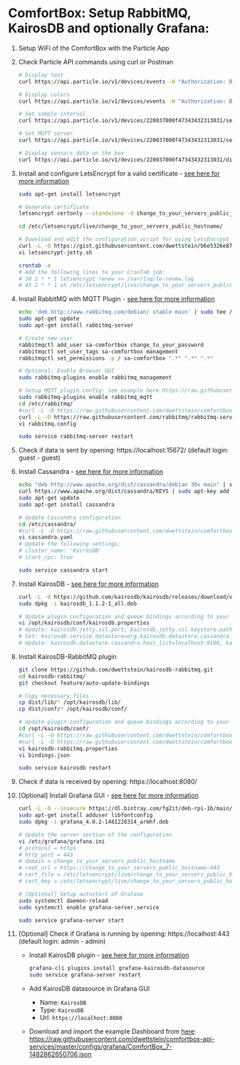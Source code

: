 # ComfortBox: Setup RabbitMQ, KairosDB and optionally Grafana:

1. Setup WiFi of the ComfortBox with the Particle App
2. Check Particle API commands using curl or Postman

    ```bash
    # Display text
    curl https://api.particle.io/v1/devices/events -H "Authorization: Bearer enter_Particle_token_here" -d "name=220037000f47343432313031/display" -d "data=HelloWorld!" -d "private=false" -d "ttl=60"

    # Display colors
    curl https://api.particle.io/v1/devices/events -H "Authorization: Bearer enter_Particle_token_here" -d "name=220037000f47343432313031/led" -d "data=/////wAAAP8AAAD/AAAAAAAAAAAAAAAAAAAAAAAAAAAAAAAAAAAAAAAAAAAAAAAAAAAAAAAAAAAAAAAAAAAAAAAAAAAAAAAA" -d "private=false" -d "ttl=60"

    # Set sample interval
    curl https://api.particle.io/v1/devices/220037000f47343432313031/set_interval -H "Authorization: Bearer enter_Particle_token_here" -d "arg=5000"

    # Set MQTT server
    curl https://api.particle.io/v1/devices/220037000f47343432313031/set_host -H "Authorization: Bearer enter_Particle_token_here" -d "arg=192.168.1.116:1883"

    # Display sensors data on the box
    curl https://api.particle.io/v1/devices/220037000f47343432313031/displayData -H "Authorization: Bearer enter_Particle_token_here" -d "arg="

    ```
3. Install and configure LetsEncrypt for a valid certificate - [see here for more information](https://letsencrypt.org/getting-started/)

    ```bash
    sudo apt-get install letsencrypt

    # Generate certificate
    letsencrypt certonly --standalone -d change_to_your_servers_public_hostname

    cd /etc/letsencrypt/live/change_to_your_servers_public_hostname/

    # Download and edit the configuration script for using LetsEncrpyt with Jetty
    curl -L -O https://gist.githubusercontent.com/dwettstein/b6e5326e87550a30ea5c104f95436793/raw/ace7aea4dec40b260f58bb6af065bb912a35fc08/letsencrypt-jetty.sh
    vi letsencrypt-jetty.sh

    crontab -e
    # Add the following lines to your CronTab job:
    # 30 2 * * 1 letsencrypt renew >> /var/log/le-renew.log
    # 45 2 * * 1 sh /etc/letsencrypt/live/change_to_your_servers_public_hostname/letsencrypt-jetty.sh >> /var/log/le-renew.log
    ```
4. Install RabbitMQ with MQTT Plugin - [see here for more information](https://www.rabbitmq.com/install-debian.html)

    ```bash
    echo 'deb http://www.rabbitmq.com/debian/ stable main' | sudo tee /etc/apt/sources.list.d/rabbitmq.list
    sudo apt-get update
    sudo apt-get install rabbitmq-server

    # Create new user
    rabbitmqctl add_user sa-comfortbox change_to_your_password
    rabbitmqctl set_user_tags sa-comfortbox management
    rabbitmqctl set_permissions -p / sa-comfortbox ".*" ".*" ".*"

    # Optional: Enable Browser GUI
    sudo rabbitmq-plugins enable rabbitmq_management

    # Setup MQTT plugin config: see example here https://raw.githubusercontent.com/rabbitmq/rabbitmq-server/stable/docs/rabbitmq.config.example
    sudo rabbitmq-plugins enable rabbitmq_mqtt
    cd /etc/rabbitmq/
    #curl -L -O https://raw.githubusercontent.com/dwettstein/comfortbox-api-services/master/configs/rabbitmq/rabbitmq.config
    curl -L -O https://raw.githubusercontent.com/rabbitmq/rabbitmq-server/stable/docs/rabbitmq.config.example > rabbitmq.config
    vi rabbitmq.config

    sudo service rabbitmq-server restart
    ```
5. Check if data is sent by opening: https://localhost:15672/ (default login: guest - guest)
6. Install Cassandra - [see here for more information](https://cassandra.apache.org/download/)

    ```bash
    echo "deb http://www.apache.org/dist/cassandra/debian 30x main" | sudo tee -a /etc/apt/sources.list.d/cassandra.sources.list
    curl https://www.apache.org/dist/cassandra/KEYS | sudo apt-key add -
    sudo apt-get update
    sudo apt-get install cassandra

    # Update Cassandra configuration
    cd /etc/cassandra/
    #curl -L -O https://raw.githubusercontent.com/dwettstein/comfortbox-api-services/master/configs/cassandra/cassandra.yaml
    vi cassandra.yaml
    # Update the following settings:
    # cluster_name: 'KairosDB'
    # start_rpc: true

    sudo service cassandra start
    ```
7. Install KairosDB - [see here for more information](https://kairosdb.github.io/docs/build/html/index.html)

    ```bash
    curl -L -O https://github.com/kairosdb/kairosdb/releases/download/v1.1.2/kairosdb_1.1.2-1_all.deb
    sudo dpkg -i kairosdb_1.1.2-1_all.deb

    # Update plugin configuration and queue bindings according to your RabbitMQ setup
    vi /opt/kairosdb/conf/kairosdb.properties
    # Update: kairosdb.jetty.ssl.port, kairosdb.jetty.ssl.keystore.path, kairosdb.jetty.ssl.keystore.password, kairosdb.jetty.basic_auth.user, kairosdb.jetty.basic_auth.password
    # Set: kairosdb.service.datastore=org.kairosdb.datastore.cassandra.CassandraModule
    # Update: kairosdb.datastore.cassandra.host_list=localhost:9160, kairosdb.datastore.cassandra.keyspace=kairosdb
    ```
8. Install KairosDB-RabbitMQ plugin

    ```bash
    git clone https://github.com/dwettstein/kairosdb-rabbitmq.git
    cd kairosdb-rabbitmq/
    git checkout feature/auto-update-bindings

    # Copy necessary files
    cp dist/lib/* /opt/kairosdb/lib/
    cp dist/conf/* /opt/kairosdb/conf/

    # Update plugin configuration and queue bindings according to your RabbitMQ setup
    cd /opt/kairosdb/conf/
    #curl -L -O https://raw.githubusercontent.com/dwettstein/comfortbox-api-services/master/configs/kairosdb-rabbitmq/kairosdb-rabbitmq.properties
    #curl -L -O https://raw.githubusercontent.com/dwettstein/comfortbox-api-services/master/configs/kairosdb-rabbitmq/bindings.json
    vi kairosdb-rabbitmq.properties
    vi bindings.json

    sudo service kairosdb restart
    ```
9. Check if data is received by opening: https://localhost:8080/
10. [Optional] Install Grafana GUI - [see here for more information](http://docs.grafana.org/installation/debian/)

    ```bash
    curl -L -O --insecure https://dl.bintray.com/fg2it/deb-rpi-1b/main/g/grafana_4.0.2-1481228314_armhf.deb
    sudo apt-get install adduser libfontconfig
    sudo dpkg -i grafana_4.0.2-1481228314_armhf.deb

    # Update the server section of the configuration
    vi /etc/grafana/grafana.ini
    # protocol = https
    # http_port = 443
    # domain = change_to_your_servers_public_hostname
    # root_url = https://change_to_your_servers_public_hostname:443
    # cert_file = /etc/letsencrypt/live/change_to_your_servers_public_hostname/cert.pem
    # cert_key = /etc/letsencrypt/live/change_to_your_servers_public_hostname/privkey.pem

    # [Optional] Setup autostart of Grafana
    sudo systemctl daemon-reload
    sudo systemctl enable grafana-server.service

    sudo service grafana-server start
    ```
11. [Optional] Check if Grafana is running by opening: https://localhost:443 (default login: admin - admin)
    - Install KairosDB plugin - [see here for more information](https://grafana.net/plugins/grafana-kairosdb-datasource)

        ```bash
        grafana-cli plugins install grafana-kairosdb-datasource
        sudo service grafana-server restart
        ```
    - Add KairosDB datasource in Grafana GUI
        - Name: `KairosDB`
        - Type: `KairosDB`
        - Url: `https://localhost:8080`
    - Download and import the example Dashboard from [here](https://github.com/dwettstein/comfortbox-api-services/raw/master/configs/grafana/ComfortBox_7-1482862650706.json): https://raw.githubusercontent.com/dwettstein/comfortbox-api-services/master/configs/grafana/ComfortBox_7-1482862650706.json
